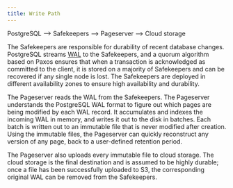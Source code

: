 ```yaml
---
title: Write Path
---
```


PostgreSQL --> Safekeepers --> Pageserver --> Cloud storage

The Safekeepers are responsible for durability of recent database changes. PostgreSQL streams [WAL](../glossary/#postgres) to the Safekeepers, and a quorum algorithm based on Paxos ensures that when a transaction is acknowledged as committed to the client, it is stored on a majority of Safekeepers and can be recovered if any single node is lost. The Safekeepers are deployed in different availability zones to ensure high availability and durability.

The Pageserver reads the WAL from the Safekeepers. The Pageserver understands the PostgreSQL WAL format to figure out which pages are being modified by each WAL record. It accumulates and indexes the incoming WAL in memory, and writes it out to the disk in batches. Each batch is written out to an immutable file that is never modified after creation. Using the immutable files, the Pageserver can quickly reconstruct any version of any page, back to a user-defined retention period.

The Pageserver also uploads every immutable file to cloud storage. The cloud storage is the final destination and is assumed to be highly durable; once a file has been successfully uploaded to S3, the corresponding original WAL can be removed from the Safekeepers.
